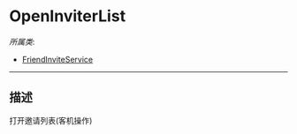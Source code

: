 # OpenInviterList

*所属类*:
* [FriendInviteService](/Api/Classes/Other/FriendInviteService.md)
------------------------------------------------------------------------------------------
## 描述

打开邀请列表(客机操作)

